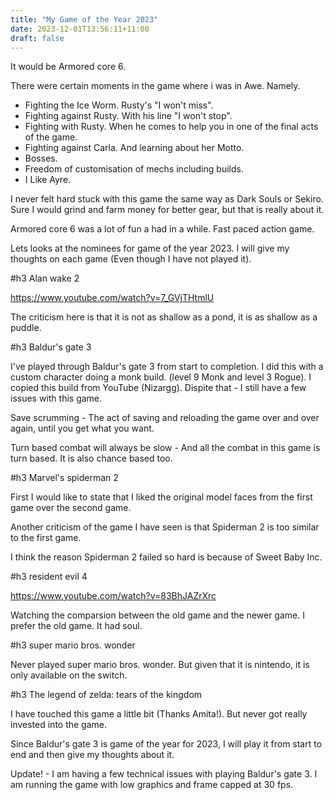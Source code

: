```yaml
---
title: "My Game of the Year 2023"
date: 2023-12-01T13:56:11+11:00
draft: false
---
```


It would be Armored core 6. 

There were certain moments in the game where i was in Awe. Namely.
- Fighting the Ice Worm. Rusty's "I won't miss". 
- Fighting against Rusty. With his line "I won't stop". 
- Fighting with Rusty. When he comes to help you in one of the final acts of the game. 
- Fighting against Carla. And learning about her Motto. 
- Bosses.
- Freedom of customisation of mechs including builds.
- I Like Ayre.

I never felt hard stuck with this game the same way as Dark Souls or Sekiro. Sure I would grind and farm money for better gear, but that is really about it. 

Armored core 6 was a lot of fun a had in a while. Fast paced action game. 

Lets looks at the nominees for game of the year 2023. I will give my thoughts on each game (Even though I have not played it).

#h3 Alan wake 2

https://www.youtube.com/watch?v=7_GVjTHtmlU

The criticism here is that it is not as shallow as a pond, it is as shallow as a puddle. 


#h3 Baldur's gate 3

I've played through Baldur's gate 3 from start to completion. I did this with a custom character doing a monk build. (level 9 Monk and level 3 Rogue). 
I copied this build from YouTube (Nizargg). Dispite that - I still have a few issues with this game.  

Save scrumming - The act of saving and reloading the game over and over again, until you get what you want.

Turn based combat will always be slow - And all the combat in this game is turn based. It is also chance based too. 


#h3 Marvel's spiderman 2

First I would like to state that I liked the original model faces from the first game over the second game. 

Another criticism of the game I have seen is that Spiderman 2 is too similar to the first game. 

I think the reason Spiderman 2 failed so hard is because of Sweet Baby Inc. 

#h3 resident evil 4

https://www.youtube.com/watch?v=83BhJAZrXrc

Watching the comparsion between the old game and the newer game. I prefer the old game. It had soul. 

#h3 super mario bros. wonder

Never played super mario bros. wonder. But given that it is nintendo, it is only available on the switch. 

#h3 The legend of zelda: tears of the kingdom

I have touched this game a little bit (Thanks Amita!). But never got really invested into the game. 


Since Baldur's gate 3 is game of the year for 2023, I will play it from start to end and then give my thoughts about it.

Update! - I am having a few technical issues with playing Baldur's gate 3. I am running the game with low graphics and frame capped at 30 fps. 
